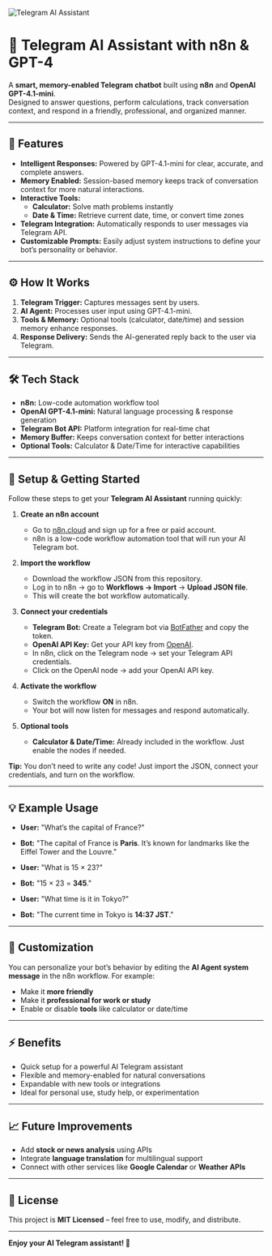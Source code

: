 ![Telegram AI Assistant](https://i.imgur.com/e4bEkyM.png)

# 🤖 Telegram AI Assistant with n8n & GPT-4

A **smart, memory-enabled Telegram chatbot** built using **n8n** and **OpenAI GPT-4.1-mini**.  
Designed to answer questions, perform calculations, track conversation context, and respond in a friendly, professional, and organized manner.

---

## 🌟 Features

- **Intelligent Responses:** Powered by GPT-4.1-mini for clear, accurate, and complete answers.  
- **Memory Enabled:** Session-based memory keeps track of conversation context for more natural interactions.  
- **Interactive Tools:**  
  - **Calculator:** Solve math problems instantly  
  - **Date & Time:** Retrieve current date, time, or convert time zones  
- **Telegram Integration:** Automatically responds to user messages via Telegram API.  
- **Customizable Prompts:** Easily adjust system instructions to define your bot’s personality or behavior.  

---

## ⚙️ How It Works

1. **Telegram Trigger:** Captures messages sent by users.  
2. **AI Agent:** Processes user input using GPT-4.1-mini.  
3. **Tools & Memory:** Optional tools (calculator, date/time) and session memory enhance responses.  
4. **Response Delivery:** Sends the AI-generated reply back to the user via Telegram.  

---

## 🛠️ Tech Stack

- **n8n:** Low-code automation workflow tool  
- **OpenAI GPT-4.1-mini:** Natural language processing & response generation  
- **Telegram Bot API:** Platform integration for real-time chat  
- **Memory Buffer:** Keeps conversation context for better interactions  
- **Optional Tools:** Calculator & Date/Time for interactive capabilities  

---

## 🚀 Setup & Getting Started

Follow these steps to get your **Telegram AI Assistant** running quickly:

1. **Create an n8n account**  
   - Go to [n8n.cloud](https://n8n.io/cloud) and sign up for a free or paid account.  
   - n8n is a low-code workflow automation tool that will run your AI Telegram bot.  

2. **Import the workflow**  
   - Download the workflow JSON from this repository.  
   - Log in to n8n → go to **Workflows → Import** → **Upload JSON file**.  
   - This will create the bot workflow automatically.  

3. **Connect your credentials**  
   - **Telegram Bot:** Create a Telegram bot via [BotFather](https://t.me/BotFather) and copy the token.  
   - **OpenAI API Key:** Get your API key from [OpenAI](https://platform.openai.com/).  
   - In n8n, click on the Telegram node → set your Telegram API credentials.  
   - Click on the OpenAI node → add your OpenAI API key.  

4. **Activate the workflow**  
   - Switch the workflow **ON** in n8n.  
   - Your bot will now listen for messages and respond automatically.  

5. **Optional tools**  
   - **Calculator & Date/Time:** Already included in the workflow. Just enable the nodes if needed.  

**Tip:** You don’t need to write any code! Just import the JSON, connect your credentials, and turn on the workflow.  

---

## 💡 Example Usage

- **User:** "What’s the capital of France?"  
- **Bot:** "The capital of France is **Paris**. It’s known for landmarks like the Eiffel Tower and the Louvre."  

- **User:** "What is 15 × 23?"  
- **Bot:** "15 × 23 = **345**."  

- **User:** "What time is it in Tokyo?"  
- **Bot:** "The current time in Tokyo is **14:37 JST**."  

---

## 🔧 Customization

You can personalize your bot’s behavior by editing the **AI Agent system message** in the n8n workflow. For example:  

- Make it **more friendly**  
- Make it **professional for work or study**  
- Enable or disable **tools** like calculator or date/time  

---

## ⚡ Benefits

- Quick setup for a powerful AI Telegram assistant  
- Flexible and memory-enabled for natural conversations  
- Expandable with new tools or integrations  
- Ideal for personal use, study help, or experimentation  

---

## 📈 Future Improvements

- Add **stock or news analysis** using APIs  
- Integrate **language translation** for multilingual support  
- Connect with other services like **Google Calendar** or **Weather APIs**  

---

## 📜 License

This project is **MIT Licensed** – feel free to use, modify, and distribute.  

---

**Enjoy your AI Telegram assistant! 🚀**
